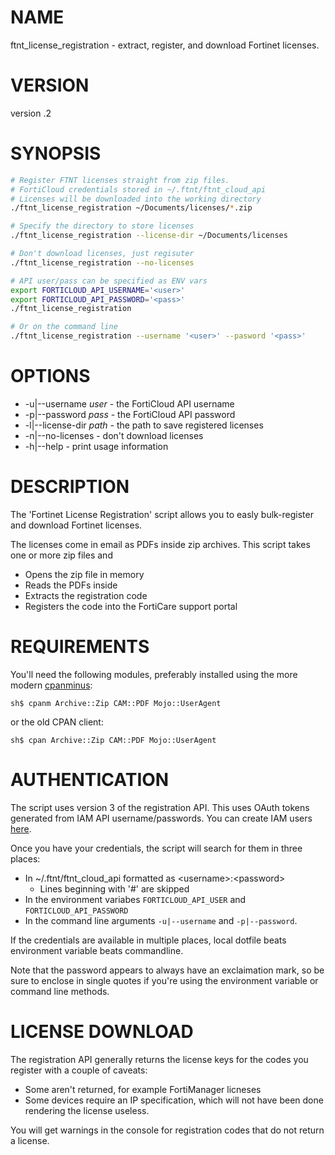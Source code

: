 # NAME

ftnt\_license\_registration - extract, register, and download Fortinet licenses.

# VERSION

version .2

# SYNOPSIS

```sh
# Register FTNT licenses straight from zip files.
# FortiCloud credentials stored in ~/.ftnt/ftnt_cloud_api
# Licenses will be downloaded into the working directory
./ftnt_license_registration ~/Documents/licenses/*.zip

# Specify the directory to store licenses
./ftnt_license_registration --license-dir ~/Documents/licenses

# Don't download licenses, just regisuter
./ftnt_license_registration --no-licenses

# API user/pass can be specified as ENV vars
export FORTICLOUD_API_USERNAME='<user>'
export FORTICLOUD_API_PASSWORD='<pass>'
./ftnt_license_registration

# Or on the command line
./ftnt_license_registration --username '<user>' --pasword '<pass>'
```

# OPTIONS

- -u|--username _user_ - the FortiCloud API username
- -p|--password _pass_ - the FortiCloud API password
- -l|--license-dir _path_ - the path to save registered licenses
- -n|--no-licenses - don't download licenses
- -h|--help - print usage information

# DESCRIPTION

The 'Fortinet License Registration' script allows you to easly bulk-register and download Fortinet licenses.

The licenses come in email as PDFs inside zip archives. This script takes one or more zip files and

- Opens the zip file in memory
- Reads the PDFs inside
- Extracts the registration code
- Registers the code into the FortiCare support portal

# REQUIREMENTS

You'll need the following modules, preferably installed using the more modern [cpanminus](https://metacpan.org/pod/App::cpanminus):

    sh$ cpanm Archive::Zip CAM::PDF Mojo::UserAgent

or the old CPAN client:

    sh$ cpan Archive::Zip CAM::PDF Mojo::UserAgent

# AUTHENTICATION

The script uses version 3 of the registration API. This uses OAuth tokens generated from IAM API username/passwords. You can create IAM users [here](https://support.fortinet.com/iam/#/api-user).

Once you have your credentials, the script will search for them in three places:

- In ~/.ftnt/ftnt\_cloud\_api formatted as &lt;username>:&lt;password>
    - Lines beginning with '#' are skipped
- In the environment variabes `FORTICLOUD_API_USER` and `FORTICLOUD_API_PASSWORD`
- In the command line arguments `-u|--username` and `-p|--password`.

If the credentials are available in multiple places, local dotfile beats environment variable beats commandline.

Note that the password appears to always have an exclaimation mark, so be sure to enclose in single quotes if you're using the environment variable or command line methods.

# LICENSE DOWNLOAD

The registration API generally returns the license keys for the codes you register with a couple of caveats:

- Some aren't returned, for example FortiManager licneses
- Some devices require an IP specification, which will not have been done rendering the license useless.

You will get warnings in the console for registration codes that do not return a license.
